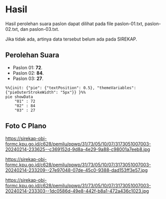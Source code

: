 # Hasil

Hasil perolehan suara paslon dapat dilihat pada file paslon-01.txt, paslon-02.txt, dan paslon-03.txt.

Jika tidak ada, artinya data tersebut belum ada pada SIREKAP.

## Perolehan Suara

 * Paslon 01: **72**.
 * Paslon 02: **84**.
 * Paslon 03: **27**.

```mermaid
%%{init: {"pie": {"textPosition": 0.5}, "themeVariables": {"pieOuterStrokeWidth": "5px"}} }%%
pie showData
    "01" : 72
    "02" : 84
    "03" : 27
```
## Foto C Plano

https://sirekap-obj-formc.kpu.go.id/c628/pemilu/ppwp/31/73/05/10/07/3173051007003-20240214-233625--c369152d-9d8a-4e29-9a88-c98001a7eeb8.jpg

https://sirekap-obj-formc.kpu.go.id/c628/pemilu/ppwp/31/73/05/10/07/3173051007003-20240214-233209--27e97048-07de-45c0-9388-dad153ff3e57.jpg

https://sirekap-obj-formc.kpu.go.id/c628/pemilu/ppwp/31/73/05/10/07/3173051007003-20240214-233303--1dc0586d-49e8-442f-b8a1-472a436c1023.jpg
